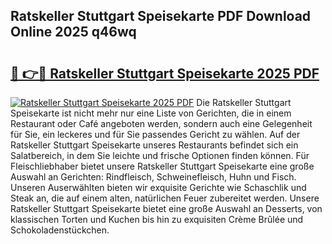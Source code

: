 ## Ratskeller Stuttgart Speisekarte PDF Download Online 2025 q46wq

# <h2><a href="http://gcecad.nevu.top/?p=Ratskeller+Stuttgart+Speisekarte">🔗 👉🔴 Ratskeller Stuttgart Speisekarte 2025 PDF</a></h2>

[![Ratskeller Stuttgart Speisekarte 2025 PDF](https://i.imgur.com/dBaPXMq.png)](http://gcecad.nevu.top/?p=Ratskeller+Stuttgart+Speisekarte)
Die Ratskeller Stuttgart Speisekarte ist nicht mehr nur eine Liste von Gerichten, die in einem Restaurant oder Café angeboten werden, sondern auch eine Gelegenheit für Sie, ein leckeres und für Sie passendes Gericht zu wählen. Auf der Ratskeller Stuttgart Speisekarte unseres Restaurants befindet sich ein Salatbereich, in dem Sie leichte und frische Optionen finden können. Für Fleischliebhaber bietet unsere Ratskeller Stuttgart Speisekarte eine große Auswahl an Gerichten: Rindfleisch, Schweinefleisch, Huhn und Fisch. Unseren Auserwählten bieten wir exquisite Gerichte wie Schaschlik und Steak an, die auf einem alten, natürlichen Feuer zubereitet werden. Unsere Ratskeller Stuttgart Speisekarte bietet eine große Auswahl an Desserts, von klassischen Torten und Kuchen bis hin zu exquisiten Crème Brûlée und Schokoladenstückchen.

